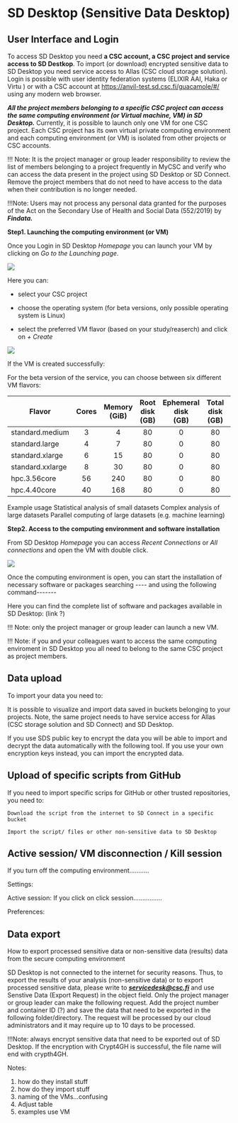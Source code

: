 
# SD Desktop (Sensitive Data Desktop)

## User Interface and Login 

 
To access SD Desktop you need **a CSC account, a CSC project and service access to SD Destkop**. 
To import (or download)  encrypted sensitive data to SD Desktop you need  service access to Allas (CSC cloud storage solution). 
Login is possible with user identity federation systems (ELIXIR AAI, Haka or Virtu ) or with a CSC account at https://anvil-test.sd.csc.fi/guacamole/#/ using any modern web browser. 

***All the project members belonging to a specific CSC project can access the same computing environment (or Virtual machine, VM) in SD Desktop.*** Currently, it is possible to launch only one VM for one CSC project. Each CSC project has its own virtual private computing environment and each computing environment (or VM) is isolated from other projects or CSC accounts. 

!!! Note: It is the project manager or group leader responsibility to review the list of members belonging to a project frequently in MyCSC and verify who can access the data present in the project using SD Desktop or SD Connect. Remove the project members that do not need to have access to the data when their contribution is no longer needed.  

!!!Note: Users may not process any personal data granted for the purposes of the Act on the Secondary Use of Health and Social Data (552/2019) by ***Findata.***


**Step1. Launching the computing environment (or VM)**

Once you Login in SD Desktop _Homepage_ you can launch your VM by clicking on _Go to the Launching page_. 

 ![](img/SDDkScreenshot_1.png)
 
Here you can:

* select your CSC project

* choose the operating system (for beta versions, only possible operating system is Linux)

* select the preferred VM flavor (based on your study/reaserch) and click on _+ Create_

 ![](img/SDDkScreenshot_2.png)

If the VM is created successfully: 




For the beta version of the service, you can choose between six different VM flavors:  

|Flavor|Cores|Memory<br/>(GiB)|Root<br/>disk<br/>(GB)|Ephemeral<br/>disk<br/>(GB)|Total<br/>disk<br/>(GB)|Memory/<br/>core<br/>(GiB)|Redundancy|Billing<br/>Units<br/>/h|
|--- |:---:|:---:|:---:|:---:|:---:|:---:|:---:|:---:|
| standard.medium  | 3 | 4  | 80 | 0 | 80 | 1.3 |![](/img/circle_icons/p100.svg)![](/img/circle_icons/r100.svg)![](/img/circle_icons/n100.svg)| 1    |
| standard.large   | 4 | 7  | 80 | 0 | 80 | 1.8 |![](/img/circle_icons/p100.svg)![](/img/circle_icons/r100.svg)![](/img/circle_icons/n100.svg)| 2    |
| standard.xlarge  | 6 | 15 | 80 | 0 | 80 | 2.5 |![](/img/circle_icons/p100.svg)![](/img/circle_icons/r100.svg)![](/img/circle_icons/n100.svg)| 4    |
| standard.xxlarge | 8 | 30 | 80 | 0 | 80 | 3.8 |![](/img/circle_icons/p100.svg)![](/img/circle_icons/r100.svg)![](/img/circle_icons/n100.svg)| 8    |
| hpc.3.56core     | 56 | 240 | 80 | 0 | 80 | 4.3 |![](/img/circle_icons/p100.svg)![](/img/circle_icons/r100.svg)![](/img/circle_icons/n100.svg)| 96  |
| hpc.4.40core     | 40 | 168 | 80 | 0 | 80 | 4.2 |![](/img/circle_icons/p100.svg)![](/img/circle_icons/r100.svg)![](/img/circle_icons/n100.svg)| 60  |



Example usage 
Statistical analysis of small datasets 
Complex analysis of large datasets 
Parallel computing of large datasets (e.g. machine learning) 

 **Step2. Access to the computing environment and software installation**
 
From SD Desktop _Homepage_ you can access  _Recent Connections_ or _All connections_ and open the VM with double click.

 ![](img/SDDkScreenshot_3.png)
 
Once the computing environment is open, you can start the installation of necessary software or packages searching ---- and using the following command-------

Here you can find the complete list of software and packages available in SD Desktop: (link ?)


!!! Note: only the project manager or group leader can launch a new VM.  

!!! Note: if you and your colleagues want to access the same computing enviroment in SD Desktop you all need to belong to the same CSC project as project members.

 
## Data upload 

To import your data you need to:

It is possible to visualize and import data saved in buckets belonging to your projects. Note, the same project needs to have service access for Allas (CSC storage solution and SD Connect) and SD Desktop. 

If you use SDS public key to encrypt the data you will be able to import and decrypt the data automatically with the following tool. If you use your own encryption keys instead, you can import the encrypted data. 

## Upload of specific scripts from GitHub

If you need to import specific scrips for GitHub or other trusted repositories, you need to: 

    Download the script from the internet to SD Connect in a specific bucket 

    Import the script/ files or other non-sensitive data to SD Desktop 
    
## Active session/ VM disconnection / Kill session

If you turn off the computing environment……….. 


Settings:  

Active session: If you click on click session................ 

 

Preferences: 



## Data export

How to export processed sensitive data or non-sensitive data (results) data from the secure computing environment 

SD Desktop is not connected to the internet for security reasons. Thus, to export the results of your analysis (non-sensitive data) or to export processed sensitive data, please write to ***servicedesk@csc.fi*** and use Senstive Data (Export Request) in the object field. Only the project manager or group leader can make the following request. Add the project number and container ID (?) and save the data that need to be exported in the following folder/directory. The request will be processed by our cloud administrators and it may require up to 10 days to be processed.  

!!!Note: always encrypt sensitive data that need to be exported out of SD Desktop. If the encryption with Crypt4GH is successful, the file name will end with crypth4GH. 




Notes: 
1) how do they install stuff
2) how do they import stuff
3) naming of the VMs...confusing
4) Adjust table
5) examples use VM
         




